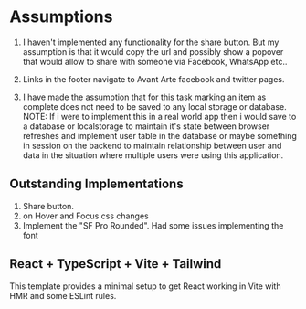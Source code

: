 # Assumptions

1. I haven't implemented any functionality for the share button.  But my assumption is that it would copy the url and possibly show a popover that would allow to share with someone via Facebook, WhatsApp etc..

2. Links in the footer navigate to Avant Arte facebook and twitter pages. 

3. I have made the assumption that for this task marking an item as complete does not need to be saved to any local storage or database.  NOTE: If i were to implement this in a real world app then i would save to a database or localstorage to maintain it's state between browser refreshes and implement user table in the database or maybe something in session on the backend to maintain relationship between user and data in the situation where multiple users were using this application.

## Outstanding Implementations

1. Share button.
2. on Hover and Focus css changes
3. Implement the "SF Pro Rounded".  Had some issues implementing the font


## React + TypeScript + Vite + Tailwind

This template provides a minimal setup to get React working in Vite with HMR and some ESLint rules.
